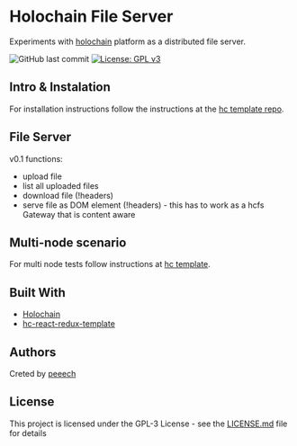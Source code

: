 # Holochain File Server

Experiments with [holochain](https://github.com/holochain) platform as a distributed file server. 

![GitHub last commit](https://img.shields.io/github/last-commit/peeech/hc-react-redux-template.svg)
[![License: GPL v3](https://img.shields.io/badge/License-GPL%20v3-blue.svg)](https://www.gnu.org/licenses/gpl-3.0)

## Intro & Instalation

For installation instructions follow the instructions at the [hc template repo](https://github.com/HoloDen/hc-react-redux-template#intro).

## File Server

v0.1 functions:
* upload file
* list all uploaded files
* download file (!headers)
* serve file as DOM element (!headers) - this has to work as a hcfs Gateway that is content aware



## Multi-node scenario

For multi node tests follow instructions at [hc template](https://github.com/HoloDen/hc-react-redux-template#multi-node-scenario).

## Built With

* [Holochain](https://github.com/holochain/holochain-proto)
* [hc-react-redux-template](https://github.com/HoloDen/hc-react-redux-template)

## Authors

Creted by [peeech](https://github.com/peeech)


## License

This project is licensed under the GPL-3 License - see the [LICENSE.md](LICENSE.md) file for details